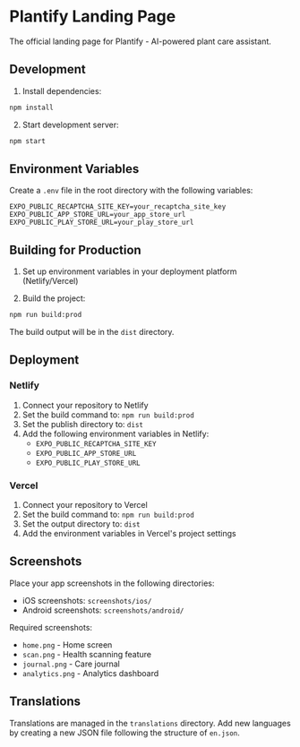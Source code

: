 # Plantify Landing Page

The official landing page for Plantify - AI-powered plant care assistant.

## Development

1. Install dependencies:
```bash
npm install
```

2. Start development server:
```bash
npm start
```

## Environment Variables

Create a `.env` file in the root directory with the following variables:

```env
EXPO_PUBLIC_RECAPTCHA_SITE_KEY=your_recaptcha_site_key
EXPO_PUBLIC_APP_STORE_URL=your_app_store_url
EXPO_PUBLIC_PLAY_STORE_URL=your_play_store_url
```

## Building for Production

1. Set up environment variables in your deployment platform (Netlify/Vercel)

2. Build the project:
```bash
npm run build:prod
```

The build output will be in the `dist` directory.

## Deployment

### Netlify

1. Connect your repository to Netlify
2. Set the build command to: `npm run build:prod`
3. Set the publish directory to: `dist`
4. Add the following environment variables in Netlify:
   - `EXPO_PUBLIC_RECAPTCHA_SITE_KEY`
   - `EXPO_PUBLIC_APP_STORE_URL`
   - `EXPO_PUBLIC_PLAY_STORE_URL`

### Vercel

1. Connect your repository to Vercel
2. Set the build command to: `npm run build:prod`
3. Set the output directory to: `dist`
4. Add the environment variables in Vercel's project settings

## Screenshots

Place your app screenshots in the following directories:
- iOS screenshots: `screenshots/ios/`
- Android screenshots: `screenshots/android/`

Required screenshots:
- `home.png` - Home screen
- `scan.png` - Health scanning feature
- `journal.png` - Care journal
- `analytics.png` - Analytics dashboard

## Translations

Translations are managed in the `translations` directory. Add new languages by creating a new JSON file following the structure of `en.json`. 